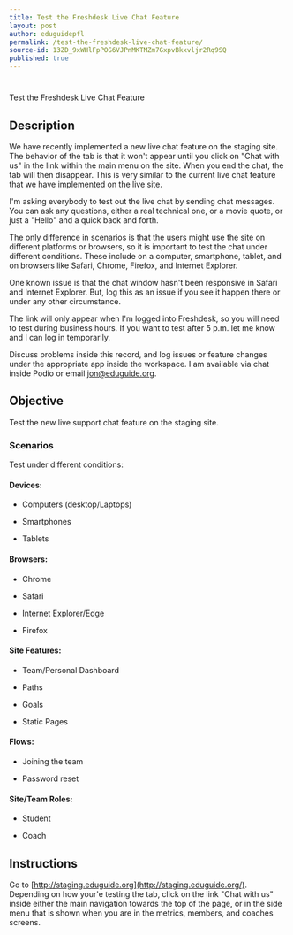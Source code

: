 ```yaml
---
title: Test the Freshdesk Live Chat Feature
layout: post
author: eduguidepfl
permalink: /test-the-freshdesk-live-chat-feature/
source-id: 13ZD_9xWHlFpPOG6VJPnMKTMZm7GxpvBkxvljr2Rq9SQ
published: true
---
```

# Test the Freshdesk Live Chat Feature

## Description

We have recently implemented a new live chat feature on the staging site. The behavior of the tab is that it won't appear until you click on "Chat with us" in the link within the main menu on the site. When you end the chat, the tab will then disappear. This is very similar to the current live chat feature that we have implemented on the live site.I'm asking everybody to test out the live chat by sending chat messages. You can ask any questions, either a real technical one, or a movie quote, or just a "Hello" and a quick back and forth.The only difference in scenarios is that the users might use the site on different platforms or browsers, so it is important to test the chat under different conditions. These include on a computer, smartphone, tablet, and on browsers like Safari, Chrome, Firefox, and Internet Explorer.One known issue is that the chat window hasn't been responsive in Safari and Internet Explorer. But, log this as an issue if you see it happen there or under any other circumstance.The link will only appear when I'm logged into Freshdesk, so you will need to test during business hours. If you want to test after 5 p.m. let me know and I can log in temporarily.Discuss problems inside this record, and log issues or feature changes under the appropriate app inside the workspace. I am available via chat inside Podio or email [jon@eduguide.org](mailto:jon@eduguide.org).

## Objective

Test the new live support chat feature on the staging site.

### Scenarios

Test under different conditions:

#### Devices:

* Computers (desktop/Laptops)

* Smartphones

* Tablets

#### Browsers:

* Chrome

* Safari

* Internet Explorer/Edge

* Firefox

#### Site Features:

* Team/Personal Dashboard

* Paths

* Goals

* Static Pages

#### Flows:

* Joining the team

* Password reset

#### Site/Team Roles:

* Student

* Coach

## Instructions

Go to [http://staging.eduguide.org](http://staging.eduguide.org/). Depending on how your'e testing the tab, click on the link "Chat with us" inside either the main navigation towards the top of the page, or in the side menu that is shown when you are in the metrics, members, and coaches screens.


